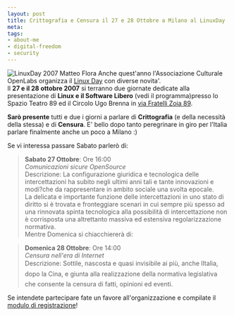 ```yaml
--- 
layout: post
title: Crittografia e Censura il 27 e 28 Ottobre a Milano al LinuxDay
meta: 
tags: 
- about-me
- digital-freedom
- security
---
```

![LinuxDay 2007 Matteo Flora](http://www.lastknight.com/download/20071026_linuxday.png)
Anche quest'anno l'Associazione Culturale OpenLabs organizza il [Linux Day](http://linuxday.openlabs.it) con diverse novita'.  
Il **27 e il 28 ottobre 2007** si terranno due giornate dedicate alla presentazione di **Linux e il Software Libero** (vedi il programma)presso lo Spazio Teatro 89 ed il Circolo Ugo Brenna in [via Fratelli Zoia 89](http://linuxday.openlabs.it/?q=/dove).  
  
**Sarò presente** tutti e due i giorni a parlare di **Crittografia** (e della necessità della stessa) e di **Censura**. E' bello dopo tanto peregrinare in giro per l'Italia parlare finalmente anche un poco a Milano :)  
  
Se vi interessa passare Sabato parlerò di:  
  
>  **Sabato 27 Ottobre**: Ore 16:00  
    *Comunicazioni sicure OpenSource*  
Descrizione: La configurazione giuridica e tecnologica delle intercettazioni ha subito negli ultimi anni tali e tante innovazioni e modi?che da rappresentare in ambito sociale una svolta epocale.  
    La delicata e importante funzione delle intercettazioni in uno stato di diritto si è trovata e fronteggiare scenari in cui sempre più spesso ad una rinnovata spinta tecnologica alla possibilità di intercettazione non è corrisposta una altrettanto massiva
ed estensiva regolarizzazione normativa.  
Mentre Domenica si chiacchiererà di:  
  
>  **Domenica 28 Ottobre**: Ore 14:00  
    *Censura nell'era di Internet*  
    Descrizione: Sottile, nascosta e quasi invisibile ai più, anche lItalia, dopo la Cina, e giunta alla realizzazione della normativa legislativa che consente la censura di fatti, opinioni ed eventi.  
  
Se intendete partecipare fate un favore all'organizzazione e compilate il [modulo di registrazione](http://linuxday.openlabs.it/ldreg/)! 
